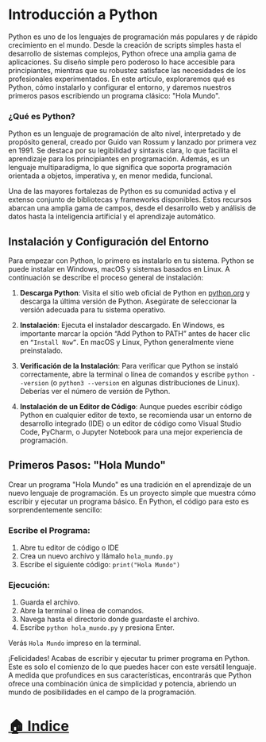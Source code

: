 # Introducción a Python

Python es uno de los lenguajes de programación más populares y de rápido crecimiento en el mundo. Desde la creación de scripts simples hasta el desarrollo de sistemas complejos, Python ofrece una amplia gama de aplicaciones. Su diseño simple pero poderoso lo hace accesible para principiantes, mientras que su robustez satisface las necesidades de los profesionales experimentados. En este artículo, exploraremos qué es Python, cómo instalarlo y configurar el entorno, y daremos nuestros primeros pasos escribiendo un programa clásico: "Hola Mundo".

### ¿Qué es Python?

Python es un lenguaje de programación de alto nivel, interpretado y de propósito general, creado por Guido van Rossum y lanzado por primera vez en 1991. Se destaca por su legibilidad y sintaxis clara, lo que facilita el aprendizaje para los principiantes en programación. Además, es un lenguaje multiparadigma, lo que significa que soporta programación orientada a objetos, imperativa y, en menor medida, funcional.

Una de las mayores fortalezas de Python es su comunidad activa y el extenso conjunto de bibliotecas y frameworks disponibles. Estos recursos abarcan una amplia gama de campos, desde el desarrollo web y análisis de datos hasta la inteligencia artificial y el aprendizaje automático.

## Instalación y Configuración del Entorno

Para empezar con Python, lo primero es instalarlo en tu sistema. Python se puede instalar en Windows, macOS y sistemas basados en Linux. A continuación se describe el proceso general de instalación:

1. **Descarga Python**: Visita el sitio web oficial de Python en [python.org](https://www.python.org/) y descarga la última versión de Python. Asegúrate de seleccionar la versión adecuada para tu sistema operativo.

2. **Instalación**: Ejecuta el instalador descargado. En Windows, es importante marcar la opción “Add Python to PATH” antes de hacer clic en ` “Install Now” `. En macOS y Linux, Python generalmente viene preinstalado.

3. **Verificación de la Instalación**: Para verificar que Python se instaló correctamente, abre la terminal o línea de comandos y escribe ` python --version ` (o ` python3 --version ` en algunas distribuciones de Linux). Deberías ver el número de versión de Python.

4. **Instalación de un Editor de Código**: Aunque puedes escribir código Python en cualquier editor de texto, se recomienda usar un entorno de desarrollo integrado (IDE) o un editor de código como Visual Studio Code, PyCharm, o Jupyter Notebook para una mejor experiencia de programación.

## Primeros Pasos: "Hola Mundo"

Crear un programa "Hola Mundo" es una tradición en el aprendizaje de un nuevo lenguaje de programación. Es un proyecto simple que muestra cómo escribir y ejecutar un programa básico. En Python, el código para esto es sorprendentemente sencillo:

### Escribe el Programa:

1. Abre tu editor de código o IDE
2. Crea un nuevo archivo y llámalo ` hola_mundo.py ` 
3. Escribe el siguiente código:  ` print("Hola Mundo") `

### Ejecución:

1. Guarda el archivo.
2. Abre la terminal o línea de comandos.
3. Navega hasta el directorio donde guardaste el archivo.
4. Escribe `python hola_mundo.py` y presiona Enter.

Verás `Hola Mundo` impreso en la terminal.

¡Felicidades! Acabas de escribir y ejecutar tu primer programa en Python. Este es solo el comienzo de lo que puedes hacer con este versátil lenguaje. A medida que profundices en sus características, encontrarás que Python ofrece una combinación única de simplicidad y potencia, abriendo un mundo de posibilidades en el campo de la programación.

# [🏠 Indice](../)
